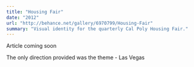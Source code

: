 ```yaml
---
title: "Housing Fair"
date: "2012"
url: "http://behance.net/gallery/6970799/Housing-Fair"
summary: "Visual identity for the quarterly Cal Poly Housing Fair."
---
```


Article coming soon

The only direction provided was the theme - Las Vegas
